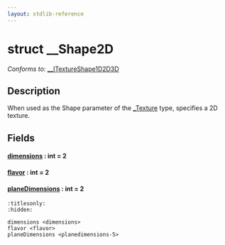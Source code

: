 ```yaml
---
layout: stdlib-reference
---
```


# struct \_\_Shape2D

*Conforms to:* [\_\_ITextureShape1D2D3D](../../../interfaces/0_itextureshape1d2d3d-023agik/index.html)

## Description

When used as the <span class='code'>Shape</span> parameter of the <span class='code'><a href="../../0texture-01/index.html" class="code_type">_Texture</a></span> type, specifies a 2D texture.


## Fields

####  <a id="decl-dimensions"></a>[dimensions](../dimensions.html) : int = 2
####  <a id="decl-flavor"></a>[flavor](../flavor.html) : int = 2
####  <a id="decl-planeDimensions"></a>[planeDimensions](../planedimensions-5.html) : int = 2


```{toctree}
:titlesonly:
:hidden:

dimensions <dimensions>
flavor <flavor>
planeDimensions <planedimensions-5>
```
